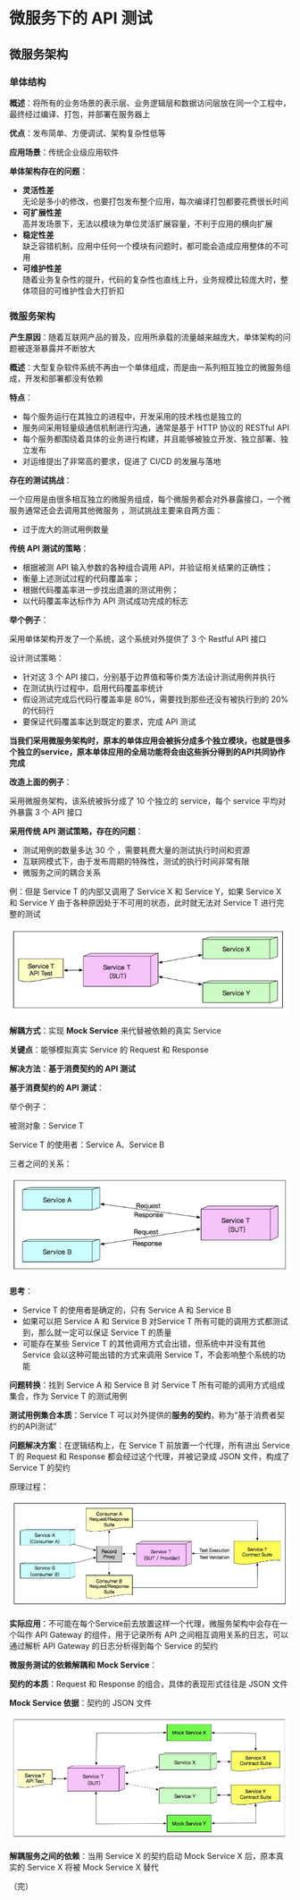 #  微服务下的 API 测试

## 微服务架构

### 单体结构

**概述**：将所有的业务场景的表示层、业务逻辑层和数据访问层放在同一个工程中，最终经过编译、打包，并部署在服务器上 

**优点**：发布简单、方便调试、架构复杂性低等 

**应用场景**：传统企业级应用软件

**单体架构存在的问题**：

+ **灵活性差**  
  无论是多小的修改，也要打包发布整个应用，每次编译打包都要花费很长时间 
+ **可扩展性差**  
  高并发场景下，无法以模块为单位灵活扩展容量，不利于应用的横向扩展 
+ **稳定性差**  
  缺乏容错机制，应用中任何一个模块有问题时，都可能会造成应用整体的不可用 
+ **可维护性差**  
  随着业务复杂性的提升，代码的复杂性也直线上升，业务规模比较庞大时，整体项目的可维护性会大打折扣 

### 微服务架构

**产生原因**：随着互联网产品的普及，应用所承载的流量越来越庞大，单体架构的问题被逐渐暴露并不断放大 

**概述**：大型复杂软件系统不再由一个单体组成，而是由一系列相互独立的微服务组成，开发和部署都没有依赖 

**特点**：

- 每个服务运行在其独立的进程中，开发采用的技术栈也是独立的
- 服务间采用轻量级通信机制进行沟通，通常是基于 HTTP 协议的 RESTful API
- 每个服务都围绕着具体的业务进行构建，并且能够被独立开发、独立部署、独立发布
- 对运维提出了非常高的要求，促进了 CI/CD 的发展与落地

**存在的测试挑战**：

一个应用是由很多相互独立的微服务组成，每个微服务都会对外暴露接口，一个微服务通常还会去调用其他微服务 ，测试挑战主要来自两方面：

+ 过于庞大的测试用例数量

**传统 API 测试的策略**：

+ 根据被测 API 输入参数的各种组合调用 API，并验证相关结果的正确性；
+ 衡量上述测试过程的代码覆盖率；
+ 根据代码覆盖率进一步找出遗漏的测试用例；
+ 以代码覆盖率达标作为 API 测试成功完成的标志

**举个例子**：

采用单体架构开发了一个系统，这个系统对外提供了 3 个 Restful API 接口

设计测试策略：

+ 针对这 3 个 API 接口，分别基于边界值和等价类方法设计测试用例并执行
+ 在测试执行过程中，启用代码覆盖率统计
+ 假设测试完成后代码行覆盖率是 80%，需要找到那些还没有被执行到的 20% 的代码行
+ 要保证代码覆盖率达到既定的要求，完成 API 测试

**当我们采用微服务架构时，原本的单体应用会被拆分成多个独立模块，也就是很多个独立的service，原本单体应用的全局功能将会由这些拆分得到的API共同协作完成** 

**改造上面的例子**：

采用微服务架构，该系统被拆分成了 10 个独立的 service，每个 service 平均对外暴露 3 个 API 接口

**采用传统 API 测试策略，存在的问题**：

+ 测试用例的数量多达 30 个 ，需要耗费大量的测试执行时间和资源 
+ 互联网模式下，由于发布周期的特殊性，测试的执行时间非常有限
+ 微服务之间的耦合关系

例：但是 Service T 的内部又调用了 Service X 和 Service Y，如果 Service X 和 Service Y 由于各种原因处于不可用的状态，此时就无法对 Service T 进行完整的测试

![耦合示例](images/耦合示例.jpg)

**解耦方式**：实现  **Mock Service** 来代替被依赖的真实 Service 

**关键点**：能够模拟真实 Service 的 Request 和 Response 

**解决方法**：**基于消费契约的 API 测试**

**基于消费契约的 API 测试**：

举个例子：

被测对象：Service T 

Service T 的使用者：Service A、Service B

三者之间的关系：

![关系](images/关系.jpg)

**思考**：

+ Service T 的使用者是确定的，只有 Service A 和 Service B  
+ 如果可以把 Service A 和 Service B 对Service T 所有可能的调用方式都测试到，那么就一定可以保证 Service T 的质量 
+ 可能存在某些 Service T 的其他调用方式会出错，但系统中并没有其他 Service 会以这种可能出错的方式来调用 Service T，不会影响整个系统的功能 

**问题转换**：找到 Service A 和 Service B 对 Service T 所有可能的调用方式组成集合，作为 Service T 的测试用例 

**测试用例集合本质**：Service T 可以对外提供的**服务的契约**，称为“基于消费者契约的API测试” 

**问题解决方案**：在逻辑结构上，在 Service T 前放置一个代理，所有进出 Service T 的 Request 和 Response 都会经过这个代理，并被记录成 JSON 文件，构成了 Service T 的契约 

原理过程：

![原理过程](images/原理过程.jpg)

**实际应用**：不可能在每个Service前去放置这样一个代理，微服务架构中会存在一个叫作 API Gateway 的组件，用于记录所有 API 之间相互调用关系的日志，可以通过解析 API Gateway 的日志分析得到每个 Service 的契约 

**微服务测试的依赖解耦和 Mock Service**：

**契约的本质**：Request 和 Response 的组合，具体的表现形式往往是 JSON 文件 

**Mock Service 依据**：契约的 JSON 文件 

![API 调用依赖](./images/API调用依赖.jpg)

**解耦服务之间的依赖**：当用 Service X 的契约启动 Mock Service X 后，原本真实的 Service X 将被 Mock Service X 替代 

（完）